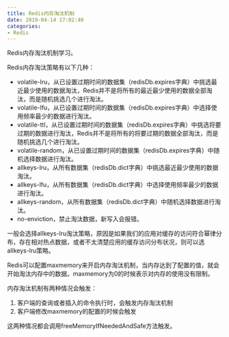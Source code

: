 ```yaml
---
title: Redis内存淘汰机制
date: 2019-04-14 17:02:40
categories: 
- Redis
---
```


Redis内存淘汰机制学习。

<!--more-->

Redis内存淘汰策略有以下几种：

- volatile-lru，从已设置过期时间的数据集（redisDb.expires字典）中挑选最近最少使用的数据淘汰，Redis并不是将所有的最近最少使用的数据全部淘汰，而是随机挑选几个进行淘汰。
- volatile-lfu，从已设置过期时间的数据集（redisDb.expires字典）中选择使用频率最少的数据进行淘汰。
- volatile-ttl，从已设置过期时间的数据集（redisDb.expires字典）中挑选将要过期的数据进行淘汰，Redis并不是将所有的将要过期的数据全部淘汰，而是随机挑选几个进行淘汰。
- volatile-random，从已设置过期时间的数据集（redisDb.expires字典）中随机选择数据进行淘汰。
- allkeys-lru，从所有数据集（redisDb.dict字典）中挑选最近最少使用的数据淘汰。
- allkeys-lfu，从所有数据集（redisDb.dict字典）中选择使用频率最少的数据进行淘汰。
- allkeys-random，从所有数据集（redisDb.dict字典）中随机选择数据进行淘汰。
- no-enviction，禁止淘汰数据，新写入会报错。

一般会选择allkeys-lru淘汰策略，原因是如果我们的应用对缓存的访问符合幂律分布，存在相对热点数据，或者不太清楚应用的缓存访问分布状况，则可以选allkeys-lru策略。

Redis可以配置maxmemory来开启内存淘汰机制，当内存达到了配置的值，就会开始淘汰内存中的数据。maxmemory为0的时候表示对内存的使用没有限制。

内存淘汰机制有两种情况会触发：

1. 客户端的查询或者插入的命令执行时，会触发内存淘汰机制
2. 客户端修改maxmemory的配置的时候会触发

这两种情况都会调用freeMemoryIfNeededAndSafe方法触发。